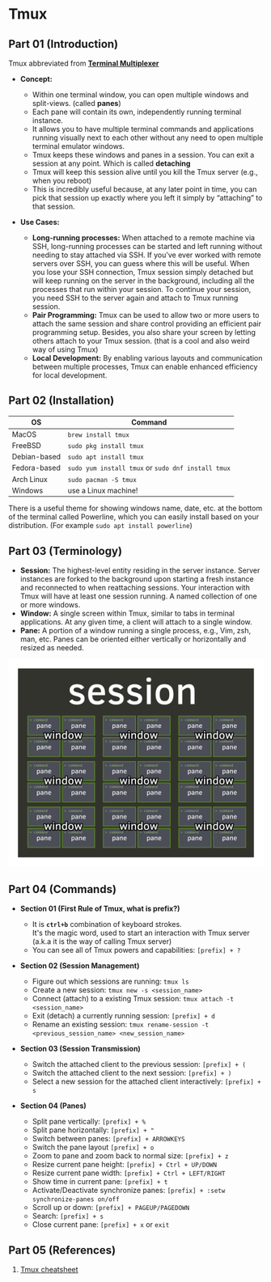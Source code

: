 # Tmux

## Part 01 (Introduction)

Tmux abbreviated from [**Terminal Multiplexer**](https://en.wikipedia.org/wiki/Tmux) 
- **Concept:**
    - Within one terminal window, you can open multiple windows and split-views. (called **panes**)
    - Each pane will contain its own, independently running terminal instance.
    - It allows you to have multiple terminal commands and applications running visually next to each other without any need to open multiple terminal emulator windows.
    - Tmux keeps these windows and panes in a session. You can exit a session at any point. Which is called **detaching**
    - Tmux will keep this session alive until you kill the Tmux server (e.g., when you reboot)
    - This is incredibly useful because, at any later point in time, you can pick that session up exactly where you left it simply by “attaching” to that session.

- **Use Cases:**
    - **Long-running processes:**
     When attached to a remote machine via SSH, long-running processes can be started and left running without needing to stay attached via SSH. If you’ve ever worked with remote servers over SSH, you can guess where this will be useful. When you lose your SSH connection, Tmux session simply detached but will keep running on the server in the background, including all the processes that run within your session. To continue your session, you need SSH to the server again and attach to Tmux running session.
    - **Pair Programming:** Tmux can be used to allow two or more users to attach the same session and share control providing an efficient pair programming setup. Besides, you also share your screen by letting others attach to your Tmux session. (that is a cool and also weird way of using Tmux)
    - **Local Development:** By enabling various layouts and communication between multiple processes, Tmux can enable enhanced efficiency for local development.

## Part 02 (Installation)
| OS | Command |
| --- | --- |
| MacOS  | `brew install tmux`  |
| FreeBSD  | `sudo pkg install tmux`  |
| Debian-based | `sudo apt install tmux` |
| Fedora-based | `sudo yum install tmux` or `sudo dnf install tmux` |
| Arch Linux | `sudo pacman -S tmux` |
| Windows | use a Linux machine! |

There is a useful theme for showing windows name, date, etc. at the bottom of the terminal called Powerline, which you can easily install based on your distribution. (For example `sudo apt install powerline`)

## Part 03 (Terminology)

- **Session:**  The highest-level entity residing in the server instance. Server instances are forked to the background upon starting a fresh instance and reconnected to when reattaching sessions. Your interaction with Tmux will have at least one session running. A named collection of one or more windows.
- **Window:** A single screen within Tmux, similar to tabs in terminal applications. At any given time, a client will attach to a single window.
- **Pane:** A portion of a window running a single process, e.g., Vim, zsh, man, etc. Panes can be oriented either vertically or horizontally and resized as needed.

<img src="./images/tmux%20terminology.png"
     alt="tmux terminology"
     style="float: center;" />

## Part 04 (Commands)

- **Section 01 (First Rule of Tmux, what is prefix?)**
    - It is **`ctrl+b`** combination of keyboard strokes. </br>
    It's the magic word, used to start an interaction with Tmux server (a.k.a it is the way of calling Tmux server)
    - You can see all of Tmux powers and capabilities: `[prefix] + ?`

- **Section 02 (Session Management)**
    - Figure out which sessions are running: ```tmux ls```
    - Create a new session: ```tmux new -s <session_name>```
    - Connect (attach) to a existing Tmux session: ```tmux attach -t <session_name>```
    - Exit (detach) a currently running session: ```[prefix] + d```
    - Rename an existing session: ```tmux rename-session -t <previous_session_name> <new_session_name>```
    
- **Section 03 (Session Transmission)**
    - Switch the attached client to the previous session: `[prefix] + (`
    - Switch the attached client to the next session: `[prefix] + )`
    - Select a new session for the attached client interactively: `[prefix] + s`

- **Section 04 (Panes)**
    - Split pane vertically: `[prefix] + %`
    - Split pane horizontally: `[prefix] + "`
    - Switch between panes: `[prefix] + ARROWKEYS`
    - Switch the pane layout `[prefix] + o`
    - Zoom to pane and zoom back to normal size: `[prefix] + z`
    - Resize current pane height: `[prefix] + Ctrl + UP/DOWN`
    - Resize current pane width: `[prefix] + Ctrl + LEFT/RIGHT`
    - Show time in current pane: `[prefix] + t`
    - Activate/Deactivate synchronize panes: `[prefix] + :setw synchronize-panes on/off`
    - Scroll up or down: `[prefix] + PAGEUP/PAGEDOWN`
    - Search: `[prefix] + s`
    - Close current pane: `[prefix] + x` or `exit`

## Part 05 (References)

1. [Tmux cheatsheet](https://tmuxcheatsheet.com/)
